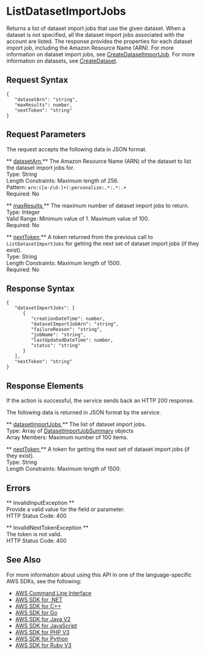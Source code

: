 # ListDatasetImportJobs<a name="API_ListDatasetImportJobs"></a>

Returns a list of dataset import jobs that use the given dataset\. When a dataset is not specified, all the dataset import jobs associated with the account are listed\. The response provides the properties for each dataset import job, including the Amazon Resource Name \(ARN\)\. For more information on dataset import jobs, see [CreateDatasetImportJob](API_CreateDatasetImportJob.md)\. For more information on datasets, see [CreateDataset](API_CreateDataset.md)\.

## Request Syntax<a name="API_ListDatasetImportJobs_RequestSyntax"></a>

```
{
   "datasetArn": "string",
   "maxResults": number,
   "nextToken": "string"
}
```

## Request Parameters<a name="API_ListDatasetImportJobs_RequestParameters"></a>

The request accepts the following data in JSON format\.

 ** [ datasetArn ](#API_ListDatasetImportJobs_RequestSyntax) **   <a name="personalize-ListDatasetImportJobs-request-datasetArn"></a>
The Amazon Resource Name \(ARN\) of the dataset to list the dataset import jobs for\.  
Type: String  
Length Constraints: Maximum length of 256\.  
Pattern: `arn:([a-z\d-]+):personalize:.*:.*:.+`   
Required: No

 ** [ maxResults ](#API_ListDatasetImportJobs_RequestSyntax) **   <a name="personalize-ListDatasetImportJobs-request-maxResults"></a>
The maximum number of dataset import jobs to return\.  
Type: Integer  
Valid Range: Minimum value of 1\. Maximum value of 100\.  
Required: No

 ** [ nextToken ](#API_ListDatasetImportJobs_RequestSyntax) **   <a name="personalize-ListDatasetImportJobs-request-nextToken"></a>
A token returned from the previous call to `ListDatasetImportJobs` for getting the next set of dataset import jobs \(if they exist\)\.  
Type: String  
Length Constraints: Maximum length of 1500\.  
Required: No

## Response Syntax<a name="API_ListDatasetImportJobs_ResponseSyntax"></a>

```
{
   "datasetImportJobs": [ 
      { 
         "creationDateTime": number,
         "datasetImportJobArn": "string",
         "failureReason": "string",
         "jobName": "string",
         "lastUpdatedDateTime": number,
         "status": "string"
      }
   ],
   "nextToken": "string"
}
```

## Response Elements<a name="API_ListDatasetImportJobs_ResponseElements"></a>

If the action is successful, the service sends back an HTTP 200 response\.

The following data is returned in JSON format by the service\.

 ** [ datasetImportJobs ](#API_ListDatasetImportJobs_ResponseSyntax) **   <a name="personalize-ListDatasetImportJobs-response-datasetImportJobs"></a>
The list of dataset import jobs\.  
Type: Array of [DatasetImportJobSummary](API_DatasetImportJobSummary.md) objects  
Array Members: Maximum number of 100 items\.

 ** [ nextToken ](#API_ListDatasetImportJobs_ResponseSyntax) **   <a name="personalize-ListDatasetImportJobs-response-nextToken"></a>
A token for getting the next set of dataset import jobs \(if they exist\)\.  
Type: String  
Length Constraints: Maximum length of 1500\.

## Errors<a name="API_ListDatasetImportJobs_Errors"></a>

 ** InvalidInputException **   
Provide a valid value for the field or parameter\.  
HTTP Status Code: 400

 ** InvalidNextTokenException **   
The token is not valid\.  
HTTP Status Code: 400

## See Also<a name="API_ListDatasetImportJobs_SeeAlso"></a>

For more information about using this API in one of the language\-specific AWS SDKs, see the following:
+  [ AWS Command Line Interface](https://docs.aws.amazon.com/goto/aws-cli/personalize-2018-05-22/ListDatasetImportJobs) 
+  [ AWS SDK for \.NET](https://docs.aws.amazon.com/goto/DotNetSDKV3/personalize-2018-05-22/ListDatasetImportJobs) 
+  [ AWS SDK for C\+\+](https://docs.aws.amazon.com/goto/SdkForCpp/personalize-2018-05-22/ListDatasetImportJobs) 
+  [ AWS SDK for Go](https://docs.aws.amazon.com/goto/SdkForGoV1/personalize-2018-05-22/ListDatasetImportJobs) 
+  [ AWS SDK for Java V2](https://docs.aws.amazon.com/goto/SdkForJavaV2/personalize-2018-05-22/ListDatasetImportJobs) 
+  [ AWS SDK for JavaScript](https://docs.aws.amazon.com/goto/AWSJavaScriptSDK/personalize-2018-05-22/ListDatasetImportJobs) 
+  [ AWS SDK for PHP V3](https://docs.aws.amazon.com/goto/SdkForPHPV3/personalize-2018-05-22/ListDatasetImportJobs) 
+  [ AWS SDK for Python](https://docs.aws.amazon.com/goto/boto3/personalize-2018-05-22/ListDatasetImportJobs) 
+  [ AWS SDK for Ruby V3](https://docs.aws.amazon.com/goto/SdkForRubyV3/personalize-2018-05-22/ListDatasetImportJobs) 